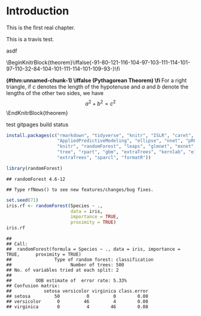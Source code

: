 # Introduction

This is the first real chapter.

This is a travis test.

asdf

\BeginKnitrBlock{theorem}\iffalse{-91-80-121-116-104-97-103-111-114-101-97-110-32-84-104-101-111-114-101-109-93-}\fi<div class="theorem"><span class="theorem" id="thm:unnamed-chunk-1"><strong>(\#thm:unnamed-chunk-1) \iffalse (Pythagorean Theorem) \fi </strong></span>For a right triangle, if $c$ denotes the length of the hypotenuse
and $a$ and $b$ denote the lengths of the other two sides, we have
$$a^2 + b^2 = c^2$$</div>\EndKnitrBlock{theorem}

test gitpages build status




```r
install.packages(c("rmarkdown", "tidyverse", "knitr", "ISLR", "caret", 
                   "AppliedPredictiveModeling", "ellipse", "nnet", "pROC", 
                   "knitr", "randomForest", "leaps", "glmnet", "mxnet", "gam", 
                   "tree", "rpart", "gbm", "extraTrees", "kernlab", "e1071",
                   "extraTrees", "sparcl", "formatR"))
```



```r
library(randomForest)
```

```
## randomForest 4.6-12
```

```
## Type rfNews() to see new features/changes/bug fixes.
```

```r
set.seed(71)
iris.rf <- randomForest(Species ~ .,
                        data = iris,
                        importance = TRUE,
                        proximity = TRUE)
iris.rf
```

```
## 
## Call:
##  randomForest(formula = Species ~ ., data = iris, importance = TRUE,      proximity = TRUE) 
##                Type of random forest: classification
##                      Number of trees: 500
## No. of variables tried at each split: 2
## 
##         OOB estimate of  error rate: 5.33%
## Confusion matrix:
##            setosa versicolor virginica class.error
## setosa         50          0         0        0.00
## versicolor      0         46         4        0.08
## virginica       0          4        46        0.08
```

